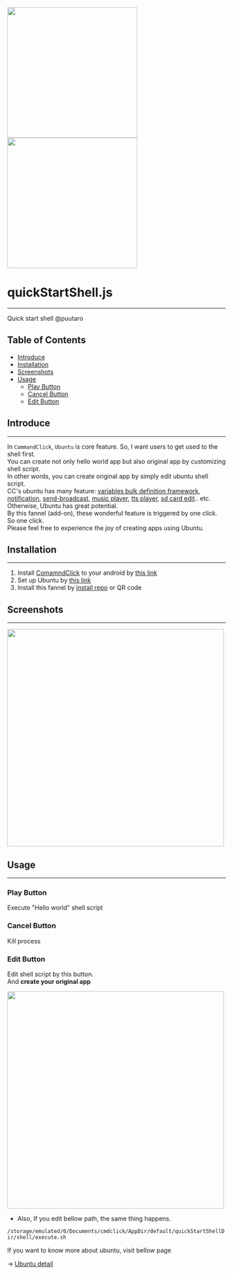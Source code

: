 

<div><img src="https://github.com/user-attachments/assets/1863421b-df25-4044-bdae-8c41a28f2fe3" width="300">  </div>
  
<div><img src="https://github.com/puutaro/selectTyper/assets/55217593/555e8f5f-656a-4faf-bb76-f663c01cfe47" width="300"></div> 


# quickStartShell.js
----------------

Quick start shell @puutaro

Table of Contents
-------
<!-- vim-markdown-toc GFM --> 
* [Introduce](#introduce)
* [Installation](#installation)
* [Screenshots](#screenshots)
* [Usage](#usage)
	* [Play Button](#play-button)
	* [Cancel Button](#cancel-button)
	* [Edit Button](#edit-button)


## Introduce
---------------------

In `CommandClick`, `Ubuntu` is core feature. So, I want users to get used to the shell first.    
You can create not only hello world app but also original app by customizing shell script.    
In other words, you can create original app by simply edit ubuntu shell script.   
CC's ubuntu has many feature: [variables bulk definition framework](https://github.com/puutaro/CommandClick/blob/master/md/developer/custom_shell_commands/repbash.md), [notification](https://github.com/puutaro/CommandClick/blob/master/md/developer/custom_shell_commands/noti.md), [send-broadcast](https://github.com/puutaro/CommandClick/blob/master/md/developer/custom_shell_commands/send-broadcast.md), [music player](https://github.com/puutaro/CommandClick/blob/master/md/developer/custom_shell_commands/mplay.md), [tts player](https://github.com/puutaro/CommandClick/blob/master/md/developer/custom_shell_commands/tspeech.md), [sd card edit](https://github.com/puutaro/CommandClick/blob/master/md/developer/custom_shell_commands/cp2sd.md).. etc.
Otherwise, Ubuntu has great potential.    
By this fannel (add-on), these wonderful feature is triggered by one click. So one click.  
Please feel free to experience the joy of creating apps using Ubuntu.  



## Installation
---------------------

1. Install [ComamndClick](https://github.com/puutaro/CommandClick) to your android by [this link](https://github.com/puutaro/CommandClick#app-installation)
2. Set up Ubuntu by [this link](https://github.com/puutaro/CommandClick/blob/master/USAGE.md#setup-ubuntu)
3. Install this fannel by [install repo](https://github.com/puutaro/CommandClick/blob/master/USAGE.md#install-fannel) or QR code


## Screenshots
--------

<a href="https://github.com/user-attachments/assets/092bae22-e167-452b-92af-02579e900921"><img src="https://github.com/user-attachments/assets/092bae22-e167-452b-92af-02579e900921" width="500" /></a>

## Usage
--------

### Play Button

Execute "Hello world" shell script 

### Cancel Button

Kill process

### Edit Button

Edit shell script by this button.  
And **create your original app**


<a href="https://github.com/user-attachments/assets/3fb2af8e-6891-467c-bcdb-a8b1502b6d32"><img src="https://github.com/user-attachments/assets/3fb2af8e-6891-467c-bcdb-a8b1502b6d32" width="500" /></a>

- Also, If you edit bellow path, the same thing happens.  

`/storage/emulated/0/Documents/cmdclick/AppDir/default/quickStartShellDir/shell/execute.sh`

If you want to know more about ubuntu, visit bellow page

-> [Ubuntu detail](https://github.com/puutaro/CommandClick/blob/master/DEVELOPER.md#ubuntu)


